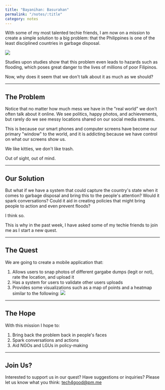 ```yaml
---
title: "Bayanihan: Basurahan"
permalink: "/notes/:title"
category: notes
---
```


With some of my most talented techie friends, I am now on a mission to create a simple solution to a big problem: that the Philippines is one of the least disciplined countries in garbage disposal.<!--more-->

![](https://previews.dropbox.com/p/thumb/AAg6l2NgE2B9F2mYHvLQkPhg4wW2V7Vj-u8zbVU9BMygpU1P8Pxs9P0-wXlgq2h-PFtZ9p4SCL8eBe1S_Tbum6P8Rf1bnBjQQNMOJ4r_Wj-iUgC-To_Z6HwJPu9MddX3YzEBVndJ_VBBBPhIfMYPh_jBACmLQqMsbbRBmg3Vt1lQv5HbR3zf6uYsosePwcR0kl34GZ-LpledjtlCVfNc397qI5kx8J4WUVvU1eSausWj1a4SBjdj6cOmIFuWGsGDL9iBLCcHSY84dZI3IZHa6Lw-XlNRXMfY9JdTXYnftF-FxzqTQzpjMBViqwT4nXl20-Hvjd8xcsR2AtgqgtEJorOB/p.jpeg)

Studies upon studies show that this problem even leads to hazards such as flooding, which poses great danger to the lives of millions of poor Filipinos.

Now, why does it seem that we don't talk about it as much as we should?

---

## The Problem

Notice that no matter how much mess we have in the "real world" we don't often talk about it online. We see politics, happy photos, and achievements, but rarely do we see messy locations shared on our social media streams.

This is because our smart phones and computer screens have become our primary "window" to the world, and it is addicting because we have control on what our screens show us.

We like kitties, we don't like trash.

Out of sight, out of mind.

---

## Our Solution

But what if we have a system that could capture the country's state when it comes to garbage disposal and bring this to the people's attention? Would it spark conversations? Could it aid in creating policies that might bring people to action and even prevent floods?

I think so.

This is why in the past week, I have asked some of my techie friends to join me as I start a new quest.

---

## The Quest

We are going to create a mobile application that:
1. Allows users to snap photos of different gargabe dumps (legit or not), rate the location, and upload it
2. Has a system for users to validate other users uploads
3. Provides some visualizations such as a map of points and a heatmap similar to the following:
![](https://previews.dropbox.com/p/thumb/AAhy6sa_bXyC2wMT4FlUw98bjn0sBQumA9EJNGNq5MIKvoApJ9hTgSD_hyEocqe6yR2TVsq95IPCsYza6ZhEuoX-6G4PtX8ZDosOqw7aYA_XTBX_OJ3Yw9Jx42NZ5-olDgUOdGoyA4ZZ7IM8jA3eMbs4HDhg4bpTBxX7NpUwwXbKmXRLjSLeBfrl5fJVbCW2sBpJH0X6oeqkDqwe4DsyvKhrvVH-O_-AZQTRP2mW2dpI3XucYO7oLNls3jo5c8ShYXIPohJWQC57hjuR3yswR2crKVu2lIjLmv7YgDIfGL7fNVCDmrJOIy76HDoDuIBJhse-nuLv9uma0h1J9u4LBhF7/p.png)

---

## The Hope

With this mission I hope to:
1. Bring back the problem back in people's faces
2. Spark conversations and actions
3. Aid NGOs and LGUs in policy-making

---

## Join Us?

Interested to support us in our quest? Have suggestions or inquiries? Please let us know what you think: <a href="mailto:tech4good.pm.me">tech4good@pm.me</a>

